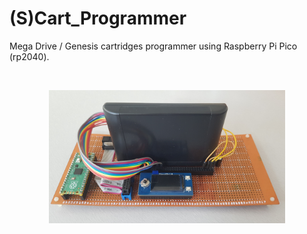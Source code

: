 # (S)Cart_Programmer
 Mega Drive / Genesis cartridges programmer using Raspberry Pi Pico (rp2040).
 
 <br>
 
 <p align="center" width="100%">
    <kbd><img width="75%" src="resources/1.png"></kbd>
</p>

<br>
